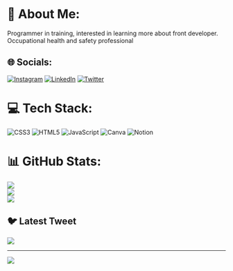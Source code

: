# 💫 About Me:
Programmer in training, interested in learning more about front developer. Occupational health and safety professional


## 🌐 Socials:
[![Instagram](https://img.shields.io/badge/Instagram-%23E4405F.svg?logo=Instagram&logoColor=white)](https://instagram.com/heavendew01) [![LinkedIn](https://img.shields.io/badge/LinkedIn-%230077B5.svg?logo=linkedin&logoColor=white)](https://linkedin.com/in/rocio-ospina-3920a3117) [![Twitter](https://img.shields.io/badge/Twitter-%231DA1F2.svg?logo=Twitter&logoColor=white)](https://twitter.com/@Heavendew1) 

# 💻 Tech Stack:
![CSS3](https://img.shields.io/badge/css3-%231572B6.svg?style=for-the-badge&logo=css3&logoColor=white) ![HTML5](https://img.shields.io/badge/html5-%23E34F26.svg?style=for-the-badge&logo=html5&logoColor=white) ![JavaScript](https://img.shields.io/badge/javascript-%23323330.svg?style=for-the-badge&logo=javascript&logoColor=%23F7DF1E) ![Canva](https://img.shields.io/badge/Canva-%2300C4CC.svg?style=for-the-badge&logo=Canva&logoColor=white) ![Notion](https://img.shields.io/badge/Notion-%23000000.svg?style=for-the-badge&logo=notion&logoColor=white)
# 📊 GitHub Stats:
![](https://github-readme-stats.vercel.app/api?username=HeavenIam&theme=radical&hide_border=false&include_all_commits=true&count_private=true)<br/>
![](https://github-readme-streak-stats.herokuapp.com/?user=HeavenIam&theme=radical&hide_border=false)<br/>
![](https://github-readme-stats.vercel.app/api/top-langs/?username=HeavenIam&theme=radical&hide_border=false&include_all_commits=true&count_private=true&layout=compact)

## 🐦 Latest Tweet
[![](https://gtce.itsvg.in/api?username=@Heavendew1)](https://github.com/VishwaGauravIn/github-twitter-card-embed)

---
[![](https://visitcount.itsvg.in/api?id=HeavenIam&icon=0&color=10)](https://visitcount.itsvg.in)

<!-- Proudly created with GPRM ( https://gprm.itsvg.in ) -->
